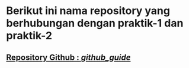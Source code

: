 # **Berikut ini nama repository yang berhubungan dengan praktik-1 dan praktik-2**

## [**Repository Github : _github_guide_**](https://github.com/FathaGhaniAlRauf/github_guide/)